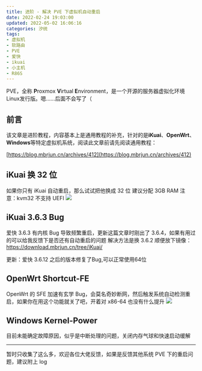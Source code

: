 ```yaml
---
title: 进阶 - 解决 PVE 下虚拟机自动重启
date: 2022-02-24 19:03:00
updated: 2022-05-02 16:06:16
categories: 汐统
tags:
- 虚拟机
- 软路由
- PVE
- 爱快
- ikuai
- 小主机
- R86S
---
```

PVE，全称 **P**roxmox **V**irtual **E**nvironment，是一个开源的服务器虚拟化环境Linux发行版。嗯……后面不会写了（
<!-- more -->

## 前言

该文章是进阶教程，内容基本上是通用教程的补充，针对的是**iKuai**、**OpenWrt**、**Windows**等特定虚拟机系统，阅读此文章前请先阅读通用教程：

[https://blog.mbrjun.cn/archives/412](https://blog.mbrjun.cn/archives/412)

## iKuai 换 32 位

如果你只有 iKuai 自动重启，那么试试把他换成 32 位
建议分配 3GB RAM
注意：kvm32 不支持 UEFI
![](https://cos.mbrjun.cn/IMGS/2022/02/24/ku.png)

## iKuai 3.6.3 Bug

爱快 3.6.3 有内核 Bug 导致频繁重启，更新这篇文章时刚出了 3.6.4，如果有用过的可以给我反馈下是否还有自动重启的问题
解决方法是换 3.6.2
顺便放下镜像：https://download.mbrjun.cn/tree/iKuai/

更新：爱快 3.6.12 之后的版本修复了Bug,可以正常使用64位

## OpenWrt Shortcut-FE

OpenWrt 的 SFE 加速有玄学 Bug，会莫名奇妙断网，然后触发系统自动检测重启，如果你在用这个功能就关了吧，开着对 x86-64 也没有什么提升
![](https://cos.mbrjun.cn/IMGS/2022/05/01/rf.png)

## Windows Kernel-Power

目前未能确定故障原因，似乎是中断处理的问题，关闭内存气球和快速启动缓解

---

暂时只收集了这么多，欢迎各位大佬反馈，如果是反馈其他系统 PVE 下的重启问题，建议附上 log
